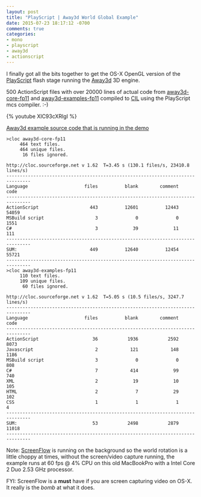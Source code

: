 ```yaml
---
layout: post
title: "PlayScript | Away3d World Global Example"
date: 2015-07-23 18:17:12 -0700
comments: true
categories: 
- mono
- playscript
- away3d
- actionscript
---
```


I finally got all the bits together to get the OS-X OpenGL version of the [PlayScript](http://playscriptredux.github.io) flash stage running the [Away3d](http://away3d.com) 3D engine.

500 ActionScript files with over 20000 lines of actual code from [away3d-core-fp11](https://github.com/PlayScriptRedux/away3d-core-fp11) and [away3d-examples-fp11](https://github.com/PlayScriptRedux/away3d-examples-fp11) compiled to [CIL](https://en.wikipedia.org/wiki/Common_Intermediate_Language) using the PlayScript mcs compiler. :-)


{% youtube XlC93cXRlgI %}

[Away3d example source code that is running in the demo](https://github.com/PlayScriptRedux/away3d-examples-fp11/blob/playscript/src/Intermediate_Globe.as)

```
>cloc away3d-core-fp11
     464 text files.
     464 unique files.
      16 files ignored.

http://cloc.sourceforge.net v 1.62  T=3.45 s (130.1 files/s, 23410.8 lines/s)
-------------------------------------------------------------------------------
Language                     files          blank        comment           code
-------------------------------------------------------------------------------
ActionScript                   443          12601          12443          54059
MSBuild script                   3              0              0           1551
C#                               3             39             11            111
-------------------------------------------------------------------------------
SUM:                           449          12640          12454          55721
-------------------------------------------------------------------------------
>cloc away3d-examples-fp11
     110 text files.
     109 unique files.
      60 files ignored.

http://cloc.sourceforge.net v 1.62  T=5.05 s (10.5 files/s, 3247.7 lines/s)
-------------------------------------------------------------------------------
Language                     files          blank        comment           code
-------------------------------------------------------------------------------
ActionScript                    36           1936           2592           8073
Javascript                       2            121            148           1186
MSBuild script                   3              0              0            808
C#                               7            414             99            740
XML                              2             19             10            105
HTML                             2              7             29            102
CSS                              1              1              1              4
-------------------------------------------------------------------------------
SUM:                            53           2498           2879          11018
-------------------------------------------------------------------------------
```

Note: [ScreenFlow](http://www.telestream.net/screenflow/overview.htm) is running on the background so the world rotation is a little choppy at times, without the screen/video capture running, the example runs at 60 fps @ 4% CPU on this old MacBookPro with a Intel Core 2 Duo 2.53 GHz processor.

FYI: ScreenFlow is a **must** have if you are screen capturing video on OS-X. It really is the *bomb* at what it does.

